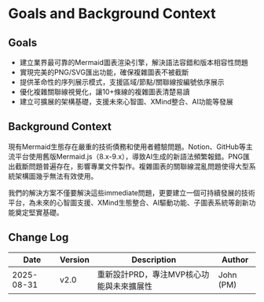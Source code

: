 # Goals and Background Context

## Goals
- 建立業界最可靠的Mermaid圖表渲染引擎，解決語法容錯和版本相容性問題
- 實現完美的PNG/SVG匯出功能，確保複雜圖表不被截斷
- 提供革命性的序列展示模式，支援區域/節點/關聯線按編號依序展示
- 優化複雜關聯線視覺化，讓10+條線的複雜圖表清楚易讀
- 建立可擴展的架構基礎，支援未來心智圖、XMind整合、AI功能等發展

## Background Context
現有Mermaid生態存在嚴重的技術債務和使用者體驗問題。Notion、GitHub等主流平台使用舊版Mermaid.js（8.x-9.x），導致AI生成的新語法頻繁報錯。PNG匯出截斷問題普遍存在，影響專業文件製作。複雜圖表的關聯線混亂問題使得大型系統架構圖幾乎無法有效使用。

我們的解決方案不僅要解決這些immediate問題，更要建立一個可持續發展的技術平台，為未來的心智圖支援、XMind生態整合、AI驅動功能、子圖表系統等創新功能奠定堅實基礎。

## Change Log
| Date | Version | Description | Author |
|------|---------|-------------|--------|
| 2025-08-31 | v2.0 | 重新設計PRD，專注MVP核心功能與未來擴展性 | John (PM) |
